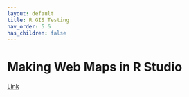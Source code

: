 ```yaml
---
layout: default
title: R GIS Testing
nav_order: 5.6
has_children: false
---
```

# Making Web Maps in R Studio

[Link](https://aranganath24.github.io/workshops/r-gis-test/R_GIS_tutorial_documentation_final.html) 